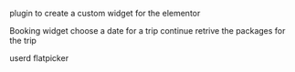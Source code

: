 plugin to create a custom widget for the elementor

Booking widget
choose a date for a trip
continue
retrive the packages for the trip

userd flatpicker
